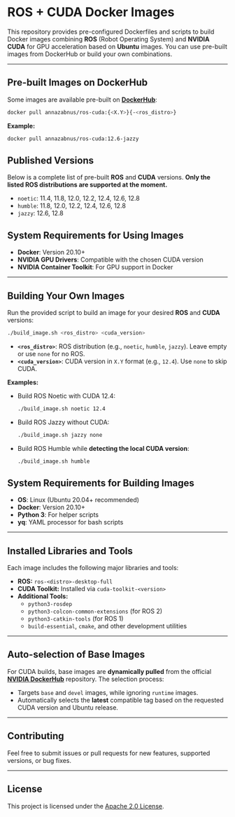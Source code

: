 # ROS + CUDA Docker Images

This repository provides pre-configured Dockerfiles and scripts to build Docker images combining **ROS** (Robot Operating System) and **NVIDIA CUDA** for GPU acceleration based on **Ubuntu** images.
You can use pre-built images from DockerHub or build your own combinations.

---

## Pre-built Images on DockerHub

Some images are available pre-built on **[DockerHub](https://hub.docker.com/u/annzb)**:

```bash
docker pull annazabnus/ros-cuda:{<X.Y>}{-<ros_distro>}
```

**Example:**
```bash
docker pull annazabnus/ros-cuda:12.6-jazzy
```

## Published Versions

Below is a complete list of pre-built **ROS** and **CUDA** versions. **Only the listed ROS distributions are supported at the moment.**

- `noetic`: 11.4, 11.8, 12.0, 12.2, 12.4, 12.6, 12.8
- `humble`: 11.8, 12.0, 12.2, 12.4, 12.6, 12.8
- `jazzy`: 12.6, 12.8

## System Requirements for Using Images

- **Docker**: Version 20.10+
- **NVIDIA GPU Drivers**: Compatible with the chosen CUDA version
- **NVIDIA Container Toolkit**: For GPU support in Docker


---

## Building Your Own Images

Run the provided script to build an image for your desired **ROS** and **CUDA** versions:

```bash
./build_image.sh <ros_distro> <cuda_version>
```

- **`<ros_distro>`**: ROS distribution (e.g., `noetic`, `humble`, `jazzy`). Leave empty or use `none` for no ROS.
- **`<cuda_version>`**: CUDA version in `X.Y` format (e.g., `12.4`). Use `none` to skip CUDA.

**Examples:**

- Build ROS Noetic with CUDA 12.4:
  ```bash
  ./build_image.sh noetic 12.4
  ```

- Build ROS Jazzy without CUDA:
  ```bash
  ./build_image.sh jazzy none
  ```
  
- Build ROS Humble while **detecting the local CUDA version**:
  ```bash
  ./build_image.sh humble
  ```

## System Requirements for Building Images

- **OS**: Linux (Ubuntu 20.04+ recommended)
- **Docker**: Version 20.10+
- **Python 3**: For helper scripts
- **yq**: YAML processor for bash scripts

---

## Installed Libraries and Tools

Each image includes the following major libraries and tools:

- **ROS:** `ros-<distro>-desktop-full`
- **CUDA Toolkit:** Installed via `cuda-toolkit-<version>`
- **Additional Tools:**
  - `python3-rosdep`
  - `python3-colcon-common-extensions` (for ROS 2)
  - `python3-catkin-tools` (for ROS 1)
  - `build-essential`, `cmake`, and other development utilities

---

## Auto-selection of Base Images

For CUDA builds, base images are **dynamically pulled** from the official **[NVIDIA DockerHub](https://hub.docker.com/repository/docker/annazabnus/ros-cuda)** repository. The selection process:

- Targets `base` and `devel` images, while ignoring `runtime` images.
- Automatically selects the **latest** compatible tag based on the requested CUDA version and Ubuntu release.

---

## Contributing

Feel free to submit issues or pull requests for new features, supported versions, or bug fixes.

---

## License

This project is licensed under the [Apache 2.0 License](LICENSE).
